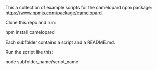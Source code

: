 This a collection of example scripts for the camelopard npm package: https://www.npmjs.com/package/camelopard.

Clone this repo and run:

npm install camelopard

Each subfolder contains a script and a README.md. 

Run the script like this:

node subfolder_name/script_name
